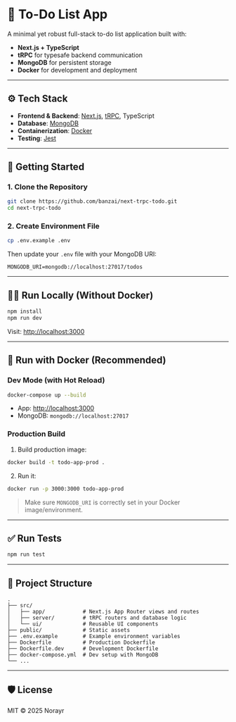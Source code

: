 # 📝 To-Do List App

A minimal yet robust full-stack to-do list application built with:

- **Next.js + TypeScript**
- **tRPC** for typesafe backend communication
- **MongoDB** for persistent storage
- **Docker** for development and deployment

---

## ⚙️ Tech Stack

- **Frontend & Backend**: [Next.js](https://nextjs.org/), [tRPC](https://trpc.io/), TypeScript
- **Database**: [MongoDB](https://www.mongodb.com/)
- **Containerization**: [Docker](https://www.docker.com/)
- **Testing**: [Jest](https://jestjs.io/)

---

## 🚀 Getting Started

### 1. Clone the Repository

```bash
git clone https://github.com/banzai/next-trpc-todo.git
cd next-trpc-todo
```

### 2. Create Environment File

```bash
cp .env.example .env
```

Then update your `.env` file with your MongoDB URI:

```
MONGODB_URI=mongodb://localhost:27017/todos
```

---

## 🧑‍💻 Run Locally (Without Docker)

```bash
npm install
npm run dev
```

Visit: [http://localhost:3000](http://localhost:3000)

---

## 🐳 Run with Docker (Recommended)

### Dev Mode (with Hot Reload)

```bash
docker-compose up --build
```

- App: [http://localhost:3000](http://localhost:3000)
- MongoDB: `mongodb://localhost:27017`

### Production Build

1. Build production image:

```bash
docker build -t todo-app-prod .
```

2. Run it:

```bash
docker run -p 3000:3000 todo-app-prod
```

> Make sure `MONGODB_URI` is correctly set in your Docker image/environment.

---

## ✅ Run Tests

```bash
npm run test
```

---

## 📁 Project Structure

```
.
├── src/
│   ├── app/            # Next.js App Router views and routes
│   ├── server/         # tRPC routers and database logic
│   └── ui/             # Reusable UI components
├── public/             # Static assets
├── .env.example        # Example environment variables
├── Dockerfile          # Production Dockerfile
├── Dockerfile.dev      # Development Dockerfile
├── docker-compose.yml  # Dev setup with MongoDB
└── ...
```

---

## 🛡 License

MIT © 2025 Norayr
